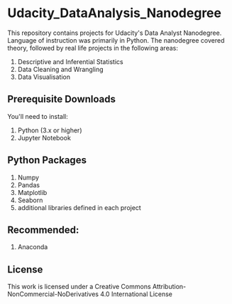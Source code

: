# Udacity_DataAnalysis_Nanodegree

This repository contains projects for Udacity's Data Analyst Nanodegree. Language of instruction was primarily in Python. The nanodegree covered theory, followed by real life projects in the following areas:

1. Descriptive and Inferential Statistics
2. Data Cleaning and Wrangling
3. Data Visualisation


## Prerequisite Downloads

You'll need to install:

1. Python (3.x or higher)
2. Jupyter Notebook

## Python Packages
1. Numpy
2. Pandas
3. Matplotlib
4. Seaborn
5. additional libraries defined in each project

## Recommended:
1. Anaconda



## License

This work is licensed under a Creative Commons Attribution-NonCommercial-NoDerivatives 4.0 International License
